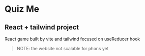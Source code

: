 # Quiz Me

## React + tailwind project

React game built by vite and tailwind focused on useReducer hook

> NOTE: the website not scalable for phons yet
